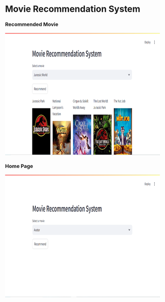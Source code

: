 # Movie Recommendation System

### Recommended Movie
<img src="https://github.com/gyan2976/Movie-Recommendation-System/blob/main/output/recmovies.png?raw=true" width="850" height="400">

### Home Page
<img src="https://github.com/gyan2976/Movie-Recommendation-System/blob/main/output/mainpage.png?raw=true" width="850" height="400">
